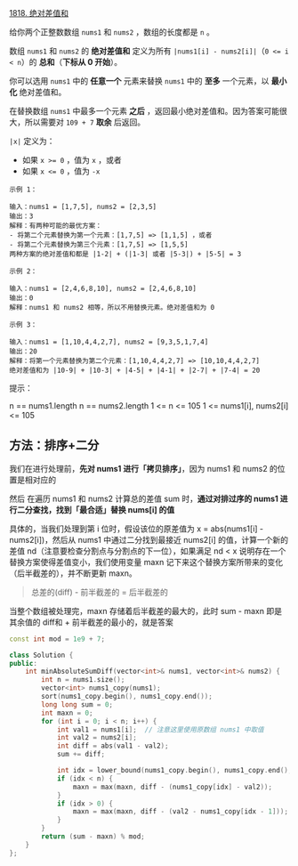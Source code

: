 [1818. 绝对差值和](https://leetcode-cn.com/problems/minimum-absolute-sum-difference/)

给你两个正整数数组 `nums1` 和 `nums2` ，数组的长度都是 `n` 。

数组 `nums1` 和 `nums2` 的 **绝对差值和** 定义为所有 `|nums1[i] - nums2[i]|`（`0 <= i < n`）的 **总和**（**下标从 0 开始**）。

你可以选用 `nums1` 中的 **任意一个** 元素来替换 `nums1` 中的 **至多** 一个元素，以 **最小化** 绝对差值和。

在替换数组 `nums1` 中最多一个元素 **之后** ，返回最小绝对差值和。因为答案可能很大，所以需要对 `109 + 7` **取余** 后返回。

`|x|` 定义为：

- 如果 `x >= 0` ，值为 `x` ，或者
- 如果 `x <= 0` ，值为 `-x`

```
示例 1：

输入：nums1 = [1,7,5], nums2 = [2,3,5]
输出：3
解释：有两种可能的最优方案：
- 将第二个元素替换为第一个元素：[1,7,5] => [1,1,5] ，或者
- 将第二个元素替换为第三个元素：[1,7,5] => [1,5,5]
两种方案的绝对差值和都是 |1-2| + (|1-3| 或者 |5-3|) + |5-5| = 3

示例 2：

输入：nums1 = [2,4,6,8,10], nums2 = [2,4,6,8,10]
输出：0
解释：nums1 和 nums2 相等，所以不用替换元素。绝对差值和为 0

示例 3：

输入：nums1 = [1,10,4,4,2,7], nums2 = [9,3,5,1,7,4]
输出：20
解释：将第一个元素替换为第二个元素：[1,10,4,4,2,7] => [10,10,4,4,2,7]
绝对差值和为 |10-9| + |10-3| + |4-5| + |4-1| + |2-7| + |7-4| = 20
```

提示：

n == nums1.length
n == nums2.length
1 <= n <= 105
1 <= nums1[i], nums2[i] <= 105

## 方法：排序+二分

我们在进行处理前，**先对 nums1 进行「拷贝排序」**，因为 nums1 和 nums2 的位置是相对应的

然后 在遍历 nums1 和 nums2 计算总的差值 sum 时，**通过对排过序的 nums1 进行二分查找，找到「最合适」替换 nums[i] 的值**

具体的，当我们处理到第 i 位时，假设该位的原差值为 x = abs(nums1[i] - nums2[i])，然后从 nums1 中通过二分找到最接近 nums2[i] 的值，计算一个新的差值 nd（注意要检查分割点与分割点的下一位），如果满足 nd < x 说明存在一个替换方案使得差值变小，我们使用变量 maxn 记下来这个替换方案所带来的变化（后半截差的），并不断更新 maxn。

> 总差的(diff) - 前半截差的 = 后半截差的

当整个数组被处理完，maxn 存储着后半截差的最大的，此时 sum - maxn 即是其余值的 diff和 + 前半截差的最小的，就是答案

```cpp
const int mod = 1e9 + 7;

class Solution {
public:
    int minAbsoluteSumDiff(vector<int>& nums1, vector<int>& nums2) {
        int n = nums1.size();
        vector<int> nums1_copy(nums1);
        sort(nums1_copy.begin(), nums1_copy.end());
        long long sum = 0;
        int maxn = 0;
        for (int i = 0; i < n; i++) {
            int val1 = nums1[i];  // 注意这里使用原数组 nums1 中取值
            int val2 = nums2[i];
            int diff = abs(val1 - val2);
            sum += diff;

            int idx = lower_bound(nums1_copy.begin(), nums1_copy.end(), val2) - nums1_copy.begin();
            if (idx < n) {
                maxn = max(maxn, diff - (nums1_copy[idx] - val2));
            }
            if (idx > 0) {
                maxn = max(maxn, diff - (val2 - nums1_copy[idx - 1]));
            }
        }
        return (sum - maxn) % mod;
    }
};
```

